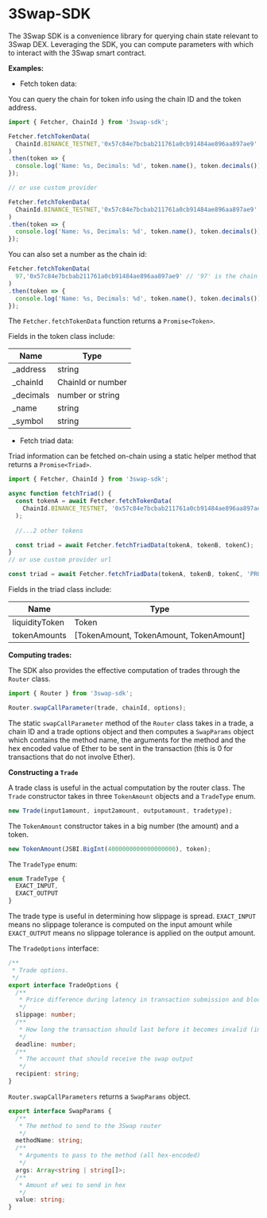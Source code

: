 3Swap-SDK
===========================================

The 3Swap SDK is a convenience library for querying chain state relevant to 3Swap DEX. Leveraging the SDK, you can compute parameters with which to interact with the 3Swap smart contract.

**Examples:**

* Fetch token data:

You can query the chain for token info using the chain ID and the token address.

```js
import { Fetcher, ChainId } from '3swap-sdk';

Fetcher.fetchTokenData(
  ChainId.BINANCE_TESTNET,'0x57c84e7bcbab211761a0cb91484ae896aa897ae9'
)
.then(token => {
  console.log('Name: %s, Decimals: %d', token.name(), token.decimals()); // 3Swap 0x, SAPX
});

// or use custom provider

Fetcher.fetchTokenData(
  ChainId.BINANCE_TESTNET,'0x57c84e7bcbab211761a0cb91484ae896aa897ae9', 'PROVIDER_URL'
)
.then(token => {
  console.log('Name: %s, Decimals: %d', token.name(), token.decimals()); // 3Swap 0x, SAPX
});
```

You can also set a number as the chain id: 

```js
Fetcher.fetchTokenData(
  97,'0x57c84e7bcbab211761a0cb91484ae896aa897ae9' // '97' is the chain ID for Binance Testnet
)
.then(token => {
  console.log('Name: %s, Decimals: %d', token.name(), token.decimals()); // 3Swap 0x, SAPX
});
```

The `Fetcher.fetchTokenData` function returns a `Promise<Token>`.


Fields in the token class include:

| Name     | Type             |
|----------|------------------|
|_address  | string           |
|_chainId  |ChainId or number |
|_decimals |number or string  |
|_name     |string            |
|_symbol   |string            |



* Fetch triad data:

Triad information can be fetched on-chain using a static helper method that returns a `Promise<Triad>`.

```js
import { Fetcher, ChainId } from '3swap-sdk';

async function fetchTriad() {
  const tokenA = await Fetcher.fetchTokenData(
    ChainId.BINANCE_TESTNET, '0x57c84e7bcbab211761a0cb91484ae896aa897ae9'
  );
  
  //...2 other tokens

  const triad = await Fetcher.fetchTriadData(tokenA, tokenB, tokenC);
}
// or use custom provider url

const triad = await Fetcher.fetchTriadData(tokenA, tokenB, tokenC, 'PROVIDER_URL');
```

Fields in the triad class include:


|Name          | Type                                  |
|--------------|---------------------------------------|
|liquidityToken|Token                                  |
|tokenAmounts  |[TokenAmount, TokenAmount, TokenAmount]|



**Computing trades:**

The SDK also provides the effective computation of trades through the `Router` class.


```js
import { Router } from '3swap-sdk';

Router.swapCallParameter(trade, chainId, options);
```

The static `swapCallParameter` method of the `Router` class takes in a trade, a chain ID and a trade options object and then computes a `SwapParams` object which contains the method name, the arguments for the method and the hex encoded value of Ether to be sent in the transaction (this is 0 for transactions that do not involve Ether).


**Constructing a `Trade`**

A trade class is useful in the actual computation by the router class. The `Trade` constructor takes in three `TokenAmount` objects and a `TradeType` enum.

```js
new Trade(input1amount, input2amount, outputamount, tradetype);
```

The `TokenAmount` constructor takes in a big number (the amount) and a token.

```js
new TokenAmount(JSBI.BigInt(4000000000000000000), token);
```

The `TradeType` enum:


```ts
enum TradeType {
  EXACT_INPUT,
  EXACT_OUTPUT
}
```

The trade type is useful in determining how slippage is spread. `EXACT_INPUT` means no slippage tolerance is computed on the input amount while `EXACT_OUTPUT` means no slippage tolerance is applied on the output amount.


The `TradeOptions` interface:


```ts
/**
 * Trade options.
 */
export interface TradeOptions {
  /**
   * Price difference during latency in transaction submission and block confirmation
   */
  slippage: number;
  /**
   * How long the transaction should last before it becomes invalid (in seconds)
   */
  deadline: number;
  /**
   * The account that should receive the swap output
   */
  recipient: string;
}
```



`Router.swapCallParameters` returns a `SwapParams` object.


```ts
export interface SwapParams {
  /**
   * The method to send to the 3Swap router
   */
  methodName: string;
  /**
   * Arguments to pass to the method (all hex-encoded)
   */
  args: Array<string | string[]>;
  /**
   * Amount of wei to send in hex
   */
  value: string;
}
```